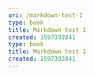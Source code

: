 ```yaml
---
uri: /markdown-test-1
type: book
title: Markdown test 1
created: 1597392841
type: book
title: Markdown test 1
created: 1597392841
---
```


